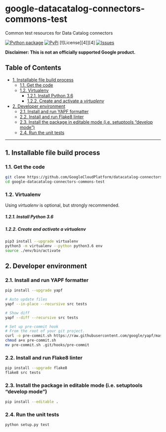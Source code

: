 # google-datacatalog-connectors-commons-test

Common test resources for Data Catalog connectors

[![Python package][1]][1] [![PyPi][2]][3] [![License][4]][4] [![Issues][5]][6]

**Disclaimer: This is not an officially supported Google product.**

<!--
  ⚠️ DO NOT UPDATE THE TABLE OF CONTENTS MANUALLY ️️⚠️
  run `npx markdown-toc -i README.md`.

  Please stick to 80-character line wraps as much as you can.
-->

## Table of Contents

<!-- toc -->

- [1. Installable file build process](#1-installable-file-build-process)
  * [1.1. Get the code](#11-get-the-code)
  * [1.2. Virtualenv](#12-virtualenv)
      - [1.2.1. Install Python 3.6](#121-install-python-36)
      - [1.2.2. Create and activate a *virtualenv*](#122-create-and-activate-a-virtualenv)
- [2. Developer environment](#2-developer-environment)
  * [2.1. Install and run YAPF formatter](#21-install-and-run-yapf-formatter)
  * [2.2. Install and run Flake8 linter](#22-install-and-run-flake8-linter)
  * [2.3. Install the package in editable mode (i.e. setuptools “develop mode”)](#23-install-the-package-in-editable-mode-ie-setuptools-develop-mode)
  * [2.4. Run the unit tests](#24-run-the-unit-tests)

<!-- tocstop -->

-----

## 1. Installable file build process

### 1.1. Get the code

````bash
git clone https://github.com/GoogleCloudPlatform/datacatalog-connectors
cd google-datacatalog-connectors-commons-test
````

### 1.2. Virtualenv

Using *virtualenv* is optional, but strongly recommended.

##### 1.2.1. Install Python 3.6

##### 1.2.2. Create and activate a *virtualenv*

```bash
pip3 install --upgrade virtualenv
python3 -m virtualenv --python python3.6 env
source ./env/bin/activate
```

## 2. Developer environment

### 2.1. Install and run YAPF formatter

```bash
pip install --upgrade yapf

# Auto update files
yapf --in-place --recursive src tests

# Show diff
yapf --diff --recursive src tests

# Set up pre-commit hook
# From the root of your git project.
curl -o pre-commit.sh https://raw.githubusercontent.com/google/yapf/master/plugins/pre-commit.sh
chmod a+x pre-commit.sh
mv pre-commit.sh .git/hooks/pre-commit
```

### 2.2. Install and run Flake8 linter

```bash
pip install --upgrade flake8
flake8 src tests
```

### 2.3. Install the package in editable mode (i.e. setuptools “develop mode”)

```bash
pip install --editable .
```

### 2.4. Run the unit tests

```bash
python setup.py test
```

[1]: https://github.com/GoogleCloudPlatform/datacatalog-connectors/workflows/Python%20package/badge.svg?branch=master
[2]: https://img.shields.io/pypi/v/google-datacatalog-connectors-commons-test.svg
[3]: https://pypi.org/project/google-datacatalog-connectors-commons-test/
[3]: https://img.shields.io/github/license/GoogleCloudPlatform/datacatalog-connectors.svg
[5]: https://img.shields.io/github/issues/GoogleCloudPlatform/datacatalog-connectors.svg
[6]: https://github.com/GoogleCloudPlatform/datacatalog-connectors/issues